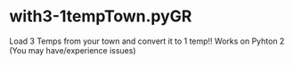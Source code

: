 # with3-1tempTown.pyGR
Load 3 Temps from your town and convert it to 1 temp!! Works on Pyhton 2 (You may have/experience issues) 
